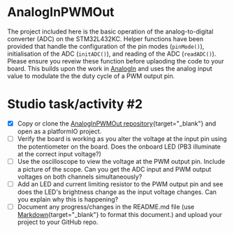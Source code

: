 # AnalogInPWMOut

The project included here is the basic operation of the analog-to-digital converter (ADC) on the STM32L432KC. Helper functions have been provided that handle the configuration of the pin modes (`pinMode()`), initialisation of the ADC (`initADC()`), and reading of the ADC (`readADC()`). 
Please ensure you reveiw these function before uplaoding the code to your board.
This builds upon the work in [AnalogIn](https://github.com/paulTUDublin/AnalogIn) and uses the analog input value to modulate the the duty cycle of a PWM output pin.

# Studio task/activity #2

- [X] Copy or clone the [AnalogInPWMOut repository](https://github.com/paulTUDublin/AnalogInPWMOut){target="_blank"} and open as a platformIO project.
- [ ] Verify the board is working as you alter the voltage at the input pin using the potentiometer on the board. Does the onboard LED (PB3 illuminate at the correct input voltage?)
- [ ] Use the oscilloscope to view the voltage at the PWM output pin. Include a picture of the scope. Can you get the ADC input and PWM output voltages on both channels simultaneously?
- [ ] Add an LED and current limiting resistor to the PWM output pin and see does the LED's brightness change as the input voltage changes. Can you explain why this is happening?
- [ ] Document any progress/changes in the README.md file (use [Markdown](https://www.markdownguide.org/cheat-sheet/){target="_blank"} to format this document.) and upload your project to your GitHub repo.
